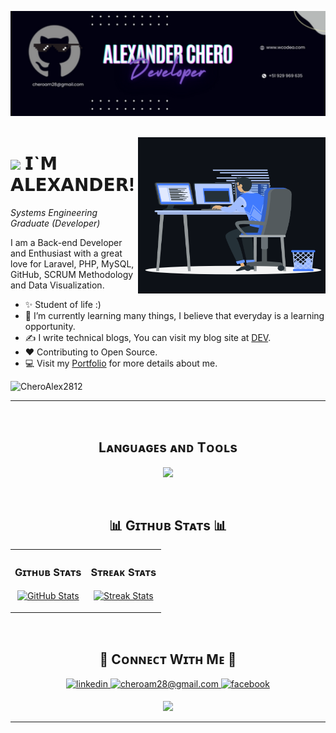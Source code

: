 <!--Banner-->
![CheroAlex2812 Banner Image](https://github.com/CheroAlex2812/CheroAlex2812/blob/main/src/banner.png)
<br/>
<br/>

<p><img align="right" height="250" width="300" src="https://raw.githubusercontent.com/SubhadeepZilong/SubhadeepZilong/main/icons/animation_500_kxa883sd.gif" alt="SubhadeepZilong" /></p>

<!--Header Name-->
# <img src="https://emojis.slackmojis.com/emojis/images/1531849430/4246/blob-sunglasses.gif?1531849430" width="30"/> 𝗜`𝗠 𝗔𝗟𝗘𝗫𝗔𝗡𝗗𝗘𝗥! 
*Systems Engineering Graduate (Developer)*
<br /> 

<!--Start Intro-->               
<p align="left">I am a Back-end Developer and Enthusiast with a great love for Laravel, PHP, MySQL, GitHub, SCRUM Methodology and Data Visualization. </p>

- ✨ Student of life :)
- 🌱 I’m currently learning many things, I believe that everyday is a learning opportunity.
- ✍ I write technical blogs, You can visit my blog site at [DEV](#).
- ❤ Contributing to Open Source.
- 💻 Visit my [Portfolio](#) for more details about me.
<!--End Intro-->

<!--Profile Count Badge-->
<p align="left">
  <img src="https://komarev.com/ghpvc/?username=CheroAlex2812&label=Profile%20views&color=770677&style=for-the-badge&logo=star" alt="CheroAlex2812" style="padding-right:20px;" />
</p>

---
<br />

<!--Languages and Tools Section-->       
<h2 align="center">Lᴀɴɢᴜᴀɢᴇs ᴀɴᴅ Tᴏᴏʟs</h2> 
<p align="center">
<img width="500px"  src="https://skillicons.dev/icons?i=java,php,laravel,mysql,js,html,css,git,vscode,postman,linux&perline=10"  />
</p>
<br />


<!--Github stats Table--> 
<h2 align="center">📊 Gɪᴛʜᴜʙ Sᴛᴀᴛs 📊</h2>

<table width="100%">
  <tr>
    <td width="50%">
      <h3 align="center"><strong>Gɪᴛʜᴜʙ Sᴛᴀᴛs</strong></h3>
      <p align="center">
        <a href="https://github.com/CheroAlex2812">
          <img align="center" src="https://github-readme-stats.vercel.app/api?username=CheroAlex2812&count_private=true&show_icons=true&theme=nightowl" alt="GitHub Stats" />
        </a>
      </p>
    </td>
    <td width="50%">
      <h3 align="center"><strong>Sᴛʀᴇᴀᴋ Sᴛᴀᴛs</strong></h3>
      <p align="center">
        <a href="https://github.com/CheroAlex2812">
          <img align="center" src="https://streak-stats.demolab.com?user=CheroAlex2812&theme=nightowl" alt="Streak Stats" />
        </a>
      </p>
    </td>
  </tr>
  
</table>
<br />

<!--Contact Section--> 

<h2 align="center">🤝 Cᴏɴɴᴇᴄᴛ Wɪᴛʜ Mᴇ 🤝 </h2>
<div align="center">
<a href="https://www.linkedin.com/in/alexanderchero/" target="_blank">
<img src=https://img.shields.io/badge/linkedin-%231E77B5.svg?&style=for-the-badge&logo=linkedin&logoColor=white alt=linkedin style="margin-bottom: 5px;" />
</a>
  
<a href="mailto:cheroam28@gmail.com" target="_blank">
<img src="https://img.shields.io/badge/Gmail-D14836?style=for-the-badge&logo=gmail&logoColor=white" alt=cheroam28@gmail.com mail style="margin-bottom: 5px;" />
</a>

<a href="https://www.facebook.com/alex.chero.macalupu" target="_blank">
<img src=https://img.shields.io/badge/facebook-%231E77B5.svg?&style=for-the-badge&logo=facebook&logoColor=white alt=facebook style="margin-bottom: 5px;" />
</a>

</div>

<!--Footer--> 
<p align="center">
  <img src="https://capsule-render.vercel.app/api?type=waving&color=gradient&height=65&section=footer"/>
</p>

------

